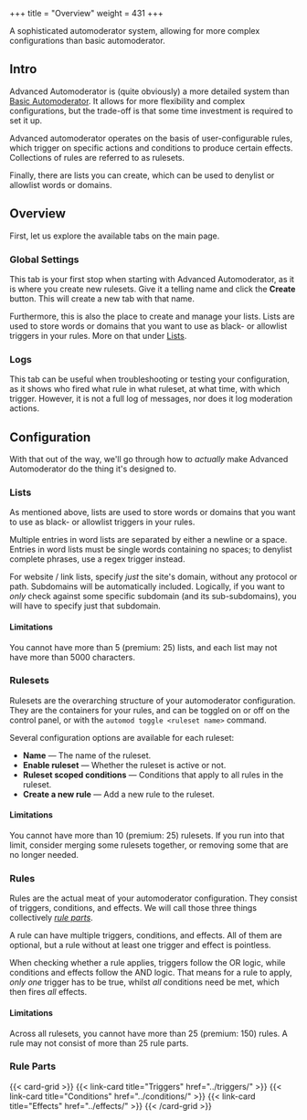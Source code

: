 +++
title = "Overview"
weight = 431
+++

A sophisticated automoderator system, allowing for more complex configurations than basic automoderator.

<!--more-->

## Intro

Advanced Automoderator is (quite obviously) a more detailed system than [Basic Automoderator](/docs/moderation/basic-automoderator).
It allows for more flexibility and complex configurations, but the trade-off is that some time investment is required
to set it up.

Advanced automoderator operates on the basis of user-configurable rules, which trigger on specific actions and
conditions to produce certain effects. Collections of rules are referred to as rulesets.

Finally, there are lists you can create, which can be used to denylist or allowlist words or domains.

## Overview

First, let us explore the available tabs on the main page.

### Global Settings

This tab is your first stop when starting with Advanced Automoderator, as it is where you create new rulesets. Give it a
telling name and click the **Create** button. This will create a new tab with that name.

Furthermore, this is also the place to create and manage your lists. Lists are used to store words or domains that you
want to use as black- or allowlist triggers in your rules. More on that under [Lists](#lists).

### Logs

This tab can be useful when troubleshooting or testing your configuration, as it shows who fired what rule in what
ruleset, at what time, with which trigger. However, it is not a full log of messages, nor does it log moderation
actions.

## Configuration

With that out of the way, we'll go through how to _actually_ make Advanced Automoderator do the thing it's designed to.

### Lists

As mentioned above, lists are used to store words or domains that you want to use as black- or allowlist triggers in your
rules.

Multiple entries in word lists are separated by either a newline or a space. Entries in word lists must be single words
containing no spaces; to denylist complete phrases, use a regex trigger instead.

For website / link lists, specify _just_ the site's domain, without any protocol or path. Subdomains will be
automatically included. Logically, if you want to _only_ check against some specific subdomain (and its sub-subdomains),
you will have to specify just that subdomain.

#### Limitations

You cannot have more than 5 (premium: 25) lists, and each list may not have more than 5000 characters.

### Rulesets

Rulesets are the overarching structure of your automoderator configuration. They are the containers for your rules, and
can be toggled on or off on the control panel, or with the `automod toggle <ruleset name>` command.

Several configuration options are available for each ruleset:

- **Name** — The name of the ruleset.
- **Enable ruleset** — Whether the ruleset is active or not.
- **Ruleset scoped conditions** — Conditions that apply to all rules in the ruleset.
- **Create a new rule** — Add a new rule to the ruleset.

#### Limitations

You cannot have more than 10 (premium: 25) rulesets. If you run into that limit, consider merging some rulesets
together, or removing some that are no longer needed.

### Rules

Rules are the actual meat of your automoderator configuration. They consist of triggers, conditions, and effects. We
will call those three things collectively [_rule parts_](#rule-parts).

A rule can have multiple triggers, conditions, and effects. All of them are optional, but a rule without at least one
trigger and effect is pointless.

When checking whether a rule applies, triggers follow the OR logic, while conditions and effects follow the AND logic.
That means for a rule to apply, _only one_ trigger has to be true, whilst _all_ conditions need be met, which
then fires _all_ effects.

#### Limitations

Across all rulesets, you cannot have more than 25 (premium: 150) rules. A rule may not consist of more than 25 rule
parts.

### Rule Parts

{{< card-grid >}}
{{< link-card title="Triggers" href="../triggers/" >}}
{{< link-card title="Conditions" href="../conditions/" >}}
{{< link-card title="Effects" href="../effects/" >}}
{{< /card-grid >}}
